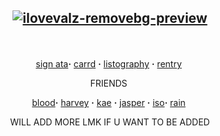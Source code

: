 ## <p align="center"><a href='https://postimg.cc/23dH3dHW' target='_blank'><img src='https://i.postimg.cc/23dH3dHW/ilovevalz-removebg-preview.png' border='0' alt='ilovevalz-removebg-preview'/></a>
‎ <p align="center">[sign ata](https://fragariaknight.atabook.org/)**·** [carrd](https://fragariaknight.carrd.co/) **·** [listography](https://listography.com/vilkisser) **·** [rentry](https://rentry.co/blondeshortcake)
‎ <p align="center"> FRIENDS
‎ <p align="center">[blood](https://github.com/cupiddict)**·** [harvey](https://github.com/bathroombreak) **·** [kae](https://github.com/aotakae) **·** [jasper](https://github.com/hua-binan) **·** [iso](https://github.com/yaoidemon)**·** [rain](https://rentry.co/renten) 
‎ <p align="center"> WILL ADD MORE LMK IF U WANT TO BE ADDED
